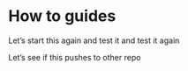 # How to guides

Let’s start this again and test it and test it again

Let’s see if this pushes to other repo
